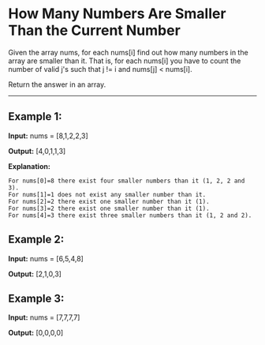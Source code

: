 # How Many Numbers Are Smaller Than the Current Number

Given the array nums, for each nums[i] find out how many numbers in the array are smaller than it. That is, for each nums[i] you have to count the number of valid j's such that j != i and nums[j] < nums[i].

Return the answer in an array.

---

## Example 1:

**Input:** nums = [8,1,2,2,3]

**Output:** [4,0,1,1,3]

**Explanation:** 

    For nums[0]=8 there exist four smaller numbers than it (1, 2, 2 and 3). 
    For nums[1]=1 does not exist any smaller number than it.
    For nums[2]=2 there exist one smaller number than it (1). 
    For nums[3]=2 there exist one smaller number than it (1). 
    For nums[4]=3 there exist three smaller numbers than it (1, 2 and 2).


## Example 2:

**Input:** nums = [6,5,4,8]

**Output:** [2,1,0,3]


## Example 3:

**Input:** nums = [7,7,7,7]

**Output:** [0,0,0,0]